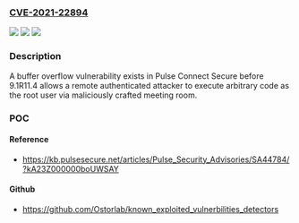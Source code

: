### [CVE-2021-22894](https://cve.mitre.org/cgi-bin/cvename.cgi?name=CVE-2021-22894)
![](https://img.shields.io/static/v1?label=Product&message=Pulse%20Connect%20Secure&color=blue)
![](https://img.shields.io/static/v1?label=Version&message=n%2Fa&color=blue)
![](https://img.shields.io/static/v1?label=Vulnerability&message=Code%20Injection%20(CWE-94)&color=brighgreen)

### Description

A buffer overflow vulnerability exists in Pulse Connect Secure before 9.1R11.4 allows a remote authenticated attacker to execute arbitrary code as the root user via maliciously crafted meeting room.

### POC

#### Reference
- https://kb.pulsesecure.net/articles/Pulse_Security_Advisories/SA44784/?kA23Z000000boUWSAY

#### Github
- https://github.com/Ostorlab/known_exploited_vulnerbilities_detectors

